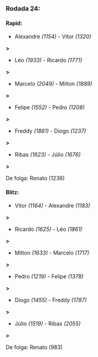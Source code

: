 ### Rodada 24:

#### Rapid:

* Alexandre *(1154)*     -     Vitor *(1320)*

 **>** 
* Léo *(1933)*     -     Ricardo *(1771)*

 **>** 
* Marcelo *(2049)*     -     Milton *(1889)*

 **>** 
* Felipe *(1552)*     -     Pedro *(1208)*

 **>** 
* Freddy *(1881)*     -     Diogo *(1237)*

 **>** 
* Ribas *(1623)*     -     Júlio *(1676)*

 **>** 

De folga: Renato (1236)

#### Blitz:

* Vitor *(1164)*     -     Alexandre *(1183)*

 **>** 
* Ricardo *(1625)*     -     Léo *(1861)*

 **>** 
* Milton *(1633)*     -     Marcelo *(1717)*

 **>** 
* Pedro *(1219)*     -     Felipe *(1378)*

 **>** 
* Diogo *(1455)*     -     Freddy *(1787)*

 **>** 
* Júlio *(1519)*     -     Ribas *(2055)*

 **>** 

De folga: Renato (983)

